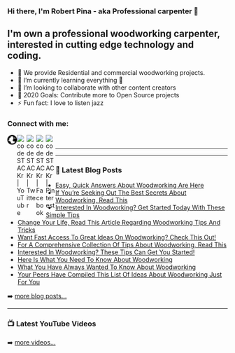 <!--
**woodworking-rob/woodworking-rob** is a ✨ _special_ ✨ repository because its `README.md` (this file) appears on your GitHub profile.

Here are some ideas to get you started:

- 🔭 We provide Residential and commercial woodworking projects.
- 🌱 I’m currently learning everything.
- 👯 I’m looking to collaborate with other content creators.
- 🤔 I’m looking for help with ...
- 💬 Ask me about ...
- 📫 How to reach me: ...
- 😄 Pronouns: ...
- ⚡ Fun fact: ...
-->



### Hi there, I'm Robert Pina - aka Professional carpenter 👋
## I'm own a professional woodworking carpenter, interested in cutting edge technology and coding.

- 🔭 We provide Residential and commercial woodworking projects.
- 🌱 I’m currently learning everything 🤣
- 👯 I’m looking to collaborate with other content creators
- 💬 2020 Goals: Contribute more to Open Source projects
- ⚡ Fun fact: I love to listen jazz


### Connect with me:

[<img align="left" alt="codeSTACKr.com" width="22px" src="https://raw.githubusercontent.com/iconic/open-iconic/master/svg/globe.svg" />][website]
[<img align="left" alt="codeSTACKr | YouTube" width="22px" src="https://cdn.jsdelivr.net/npm/simple-icons@v3/icons/youtube.svg" />][youtube]
[<img align="left" alt="codeSTACKr | Twitter" width="22px" src="https://cdn.jsdelivr.net/npm/simple-icons@v3/icons/twitter.svg" />][twitter]
[<img align="left" alt="codeSTACKr | Facebook" width="22px" src="https://cdn.jsdelivr.net/npm/simple-icons@v3/icons/facebook.svg" />][facebook]
[<img align="left" alt="codeSTACKr | Pinterest" width="22px" src="https://cdn.jsdelivr.net/npm/simple-icons@v3/icons/pinterest.svg" />][pinterest]

<br />

---

---

### 📕 Latest Blog Posts

<!-- BLOG-POST-LIST:START -->
- [Easy, Quick Answers About Woodworking Are Here](https://www.woodworkcenter.com/easy-quick-answers-about-woodworking-are-here-6/)
- [If You’re Seeking Out The Best Secrets About Woodworking, Read This](https://www.woodworkcenter.com/if-youre-seeking-out-the-best-secrets-about-woodworking-read-this/)
- [Interested In Woodworking? Get Started Today With These Simple Tips](https://www.woodworkcenter.com/interested-in-woodworking-get-started-today-with-these-simple-tips-3/)
- [Change Your Life, Read This Article Regarding Woodworking Tips And Tricks](https://www.woodworkcenter.com/change-your-life-read-this-article-regarding-woodworking-tips-and-tricks-3/)
- [Want Fast Access To Great Ideas On Woodworking? Check This Out!](https://www.woodworkcenter.com/want-fast-access-to-great-ideas-on-woodworking-check-this-out-5/)
- [For A Comprehensive Collection Of Tips About Woodworking, Read This](https://www.woodworkcenter.com/for-a-comprehensive-collection-of-tips-about-woodworking-read-this-2/)
- [Interested In Woodworking? These Tips Can Get You Started!](https://www.woodworkcenter.com/interested-in-woodworking-these-tips-can-get-you-started-3/)
- [Here Is What You Need To Know About Woodworking](https://www.woodworkcenter.com/here-is-what-you-need-to-know-about-woodworking-3/)
- [What You Have Always Wanted To Know About Woodworking](https://www.woodworkcenter.com/what-you-have-always-wanted-to-know-about-woodworking-4/)
- [Your Peers Have Compiled This List Of Ideas About Woodworking Just For You](https://www.woodworkcenter.com/your-peers-have-compiled-this-list-of-ideas-about-woodworking-just-for-you-3/)
<!-- BLOG-POST-LIST:END -->

➡️ [more blog posts...](https://www.woodworkcenter.com)

---

### 📺 Latest YouTube Videos
➡️ [more videos...](https://www.youtube.com/channel/UC_ZbjWiZQVpodGs4IdTFr4Q)


[website]: https://www.woodworkcenter.com
[twitter]: https://twitter.com/Woodworking_Rob
[youtube]: https://www.youtube.com/channel/UC_ZbjWiZQVpodGs4IdTFr4Q
[facebook]: https://www.facebook.com/Woodworking-100258031964332
[pinterest]: https://www.pinterest.com/Woodworking_Rob
